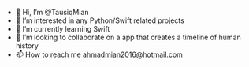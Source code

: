 - 👋 Hi, I’m @TausiqMian
- 👀 I’m interested in any Python/Swift related projects
- 🌱 I’m currently learning Swift
- 💞️ I’m looking to collaborate on a app that creates a timeline of human history
- 📫 How to reach me ahmadmian2016@hotmail.com

<!---
TausiqMian/TausiqMian is a ✨ special ✨ repository because its `README.md` (this file) appears on your GitHub profile.
You can click the Preview link to take a look at your changes.
--->
